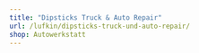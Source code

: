 ```yaml
---
title: "Dipsticks Truck & Auto Repair"
url: /lufkin/dipsticks-truck-und-auto-repair/
shop: Autowerkstatt
---
```

